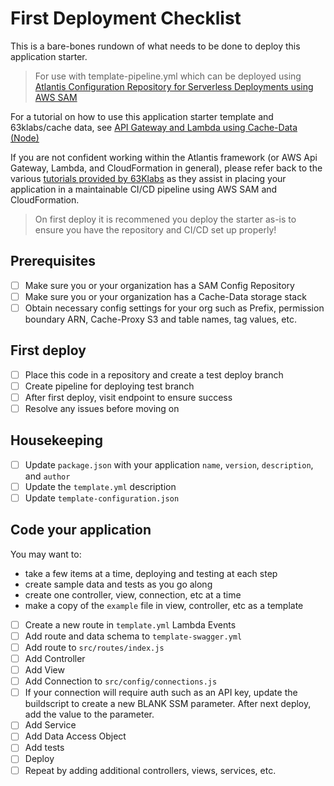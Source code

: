 # First Deployment Checklist

This is a bare-bones rundown of what needs to be done to deploy this application starter.

> For use with template-pipeline.yml which can be deployed using [Atlantis Configuration Repository for Serverless Deployments using AWS SAM](https://github.com/63Klabs/atlantis-cfn-configuration-repo-for-serverless-deployments)

For a tutorial on how to use this application starter template and 63klabs/cache data, see [API Gateway and Lambda using Cache-Data (Node)](https://github.com/63Klabs/atlantis-tutorials/blob/main/tutorials/02-advanced-api-gateway-lambda-cache-data-node/README.md)

If you are not confident working within the Atlantis framework (or AWS Api Gateway, Lambda, and CloudFormation in general), please refer back to the various [tutorials provided by 63Klabs](https://github.com/63Klabs/atlantis-tutorials) as they assist in placing your application in a maintainable CI/CD pipeline using AWS SAM and CloudFormation.

> On first deploy it is recommened you deploy the starter as-is to ensure you have the repository and CI/CD set up properly!

## Prerequisites

- [ ] Make sure you or your organization has a SAM Config Repository
- [ ] Make sure you or your organization has a Cache-Data storage stack
- [ ] Obtain necessary config settings for your org such as Prefix, permission boundary ARN, Cache-Proxy S3 and table names, tag values, etc.

## First deploy

- [ ] Place this code in a repository and create a test deploy branch
- [ ] Create pipeline for deploying test branch
- [ ] After first deploy, visit endpoint to ensure success
- [ ] Resolve any issues before moving on

## Housekeeping

- [ ] Update `package.json` with your application `name`, `version`, `description`, and `author`
- [ ] Update the `template.yml` description
- [ ] Update `template-configuration.json`

## Code your application

You may want to:

- take a few items at a time, deploying and testing at each step
- create sample data and tests as you go along
- create one controller, view, connection, etc at a time
- make a copy of the `example` file in view, controller, etc as a template

- [ ] Create a new route in `template.yml` Lambda Events
- [ ] Add route and data schema to `template-swagger.yml`
- [ ] Add route to `src/routes/index.js`
- [ ] Add Controller
- [ ] Add View
- [ ] Add Connection to `src/config/connections.js`
- [ ] If your connection will require auth such as an API key, update the buildscript to create a new BLANK SSM parameter. After next deploy, add the value to the parameter. 
- [ ] Add Service
- [ ] Add Data Access Object
- [ ] Add tests
- [ ] Deploy
- [ ] Repeat by adding additional controllers, views, services, etc.
